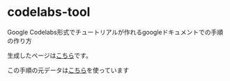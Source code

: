 # codelabs-tool
Google Codelabs形式でチュートリアルが作れるgoogleドキュメントでの手順の作り方

生成したページは[こちら](https://taketakekaho.github.io/codelabs-tool)です。<br>

この手順の元データは[こちら](https://docs.google.com/document/d/10LDHbsmK-9TNN0DNT9uW8lKKf0TKDy3c-VI-9i9nR5k/edit?usp=sharing)を使っています<br>
